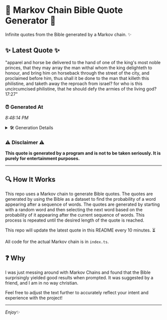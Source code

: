 # 📖 Markov Chain Bible Quote Generator 📖

Infinite quotes from the Bible generated by a Markov chain. ✨

## ✨ Latest Quote ✨
"apparel and horse be delivered to the hand of one of the king's most noble princes, that they may array the man withal whom the king delighteth to honour, and bring him on horseback through the street of the city, and proclaimed before him, thus shall it be done to the man that killeth this philistine, and taketh away the reproach from israel? for who is this uncircumcised philistine, that he should defy the armies of the living god? 17:27"

### ⏰ Generated At
*8:48:14 PM*

<details>
    <summary>🛠️ Generation Details</summary>
    <p>
        <strong>🌱 Seed:</strong> apparel<br>
        <strong>🔄 Iterations:</strong> 79<br>
        <strong>📜 Context History:</strong><br>[ apparel ]: and<br>[ apparel, and ]: horse<br>[ apparel, and, horse ]: be<br>[ apparel, and, horse, be ]: delivered<br>[ apparel, and, horse, be, delivered ]: to<br>[ apparel, and, horse, be, delivered, to ]: the<br>[ and, horse, be, delivered, to, the ]: hand<br>[ horse, be, delivered, to, the, hand ]: of<br>[ be, delivered, to, the, hand, of ]: one<br>[ delivered, to, the, hand, of, one ]: of<br>[ to, the, hand, of, one, of ]: the<br>[ the, hand, of, one, of, the ]: king's<br>[ hand, of, one, of, the, king's ]: most<br>[ of, one, of, the, king's, most ]: noble<br>[ one, of, the, king's, most, noble ]: princes,<br>[ of, the, king's, most, noble, princes, ]: that<br>[ the, king's, most, noble, princes,, that ]: they<br>[ king's, most, noble, princes,, that, they ]: may<br>[ most, noble, princes,, that, they, may ]: array<br>[ noble, princes,, that, they, may, array ]: the<br>[ princes,, that, they, may, array, the ]: man<br>[ that, they, may, array, the, man ]: withal<br>[ they, may, array, the, man, withal ]: whom<br>[ may, array, the, man, withal, whom ]: the<br>[ array, the, man, withal, whom, the ]: king<br>[ the, man, withal, whom, the, king ]: delighteth<br>[ man, withal, whom, the, king, delighteth ]: to<br>[ withal, whom, the, king, delighteth, to ]: honour,<br>[ whom, the, king, delighteth, to, honour, ]: and<br>[ the, king, delighteth, to, honour,, and ]: bring<br>[ king, delighteth, to, honour,, and, bring ]: him<br>[ delighteth, to, honour,, and, bring, him ]: on<br>[ to, honour,, and, bring, him, on ]: horseback<br>[ honour,, and, bring, him, on, horseback ]: through<br>[ and, bring, him, on, horseback, through ]: the<br>[ bring, him, on, horseback, through, the ]: street<br>[ him, on, horseback, through, the, street ]: of<br>[ on, horseback, through, the, street, of ]: the<br>[ horseback, through, the, street, of, the ]: city,<br>[ through, the, street, of, the, city, ]: and<br>[ the, street, of, the, city,, and ]: proclaimed<br>[ street, of, the, city,, and, proclaimed ]: before<br>[ of, the, city,, and, proclaimed, before ]: him,<br>[ the, city,, and, proclaimed, before, him, ]: thus<br>[ city,, and, proclaimed, before, him,, thus ]: shall<br>[ and, proclaimed, before, him,, thus, shall ]: it<br>[ proclaimed, before, him,, thus, shall, it ]: be<br>[ before, him,, thus, shall, it, be ]: done<br>[ him,, thus, shall, it, be, done ]: to<br>[ thus, shall, it, be, done, to ]: the<br>[ shall, it, be, done, to, the ]: man<br>[ it, be, done, to, the, man ]: that<br>[ be, done, to, the, man, that ]: killeth<br>[ done, to, the, man, that, killeth ]: this<br>[ to, the, man, that, killeth, this ]: philistine,<br>[ the, man, that, killeth, this, philistine, ]: and<br>[ man, that, killeth, this, philistine,, and ]: taketh<br>[ that, killeth, this, philistine,, and, taketh ]: away<br>[ killeth, this, philistine,, and, taketh, away ]: the<br>[ this, philistine,, and, taketh, away, the ]: reproach<br>[ philistine,, and, taketh, away, the, reproach ]: from<br>[ and, taketh, away, the, reproach, from ]: israel?<br>[ taketh, away, the, reproach, from, israel? ]: for<br>[ away, the, reproach, from, israel?, for ]: who<br>[ the, reproach, from, israel?, for, who ]: is<br>[ reproach, from, israel?, for, who, is ]: this<br>[ from, israel?, for, who, is, this ]: uncircumcised<br>[ israel?, for, who, is, this, uncircumcised ]: philistine,<br>[ for, who, is, this, uncircumcised, philistine, ]: that<br>[ who, is, this, uncircumcised, philistine,, that ]: he<br>[ is, this, uncircumcised, philistine,, that, he ]: should<br>[ this, uncircumcised, philistine,, that, he, should ]: defy<br>[ uncircumcised, philistine,, that, he, should, defy ]: the<br>[ philistine,, that, he, should, defy, the ]: armies<br>[ that, he, should, defy, the, armies ]: of<br>[ he, should, defy, the, armies, of ]: the<br>[ should, defy, the, armies, of, the ]: living<br>[ defy, the, armies, of, the, living ]: god?<br>[ the, armies, of, the, living, god? ]: 17:27<br>
    </p>
</details>

### ⚠️ Disclaimer ⚠️
**This quote is generated by a program and is not to be taken seriously. It is purely for entertainment purposes.**

---

## 🔍 How It Works

This repo uses a Markov chain to generate Bible quotes. The quotes are generated by using the Bible as a dataset to find the probability of a word appearing after a sequence of words. The quotes are generated by starting with a random word and then selecting the next word based on the probability of it appearing after the current sequence of words. This process is repeated until the desired length of the quote is reached.

This repo will update the latest quote in this README every 10 minutes. ⏳

All code for the actual Markov chain is in `index.ts`.

## ❓ Why

I was just messing around with Markov Chains and found that the Bible surprisingly yielded good results when prompted. 
It was suggested by a friend, and I am in no way christian.

Feel free to adjust the text further to accurately reflect your intent and experience with the project!

---

*Enjoy*✨
